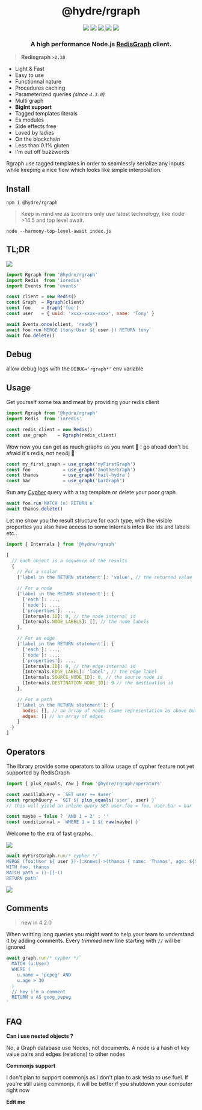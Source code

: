 <h1 align=center>@hydre/rgraph</h1>
<p align=center>
  <img src="https://img.shields.io/github/license/hydreio/rgraph.svg?style=for-the-badge" />
  <img src="https://img.shields.io/codecov/c/github/hydreio/rgraph/edge?logo=codecov&style=for-the-badge"/>
  <a href="https://www.npmjs.com/package/@hydre/rgraph">
    <img src="https://img.shields.io/npm/v/@hydre/rgraph.svg?logo=npm&style=for-the-badge" />
  </a>
  <img src="https://img.shields.io/npm/dw/@hydre/rgraph?logo=npm&style=for-the-badge" />
  <img src="https://img.shields.io/github/workflow/status/hydreio/rgraph/CI?logo=Github&style=for-the-badge" />
</p>

<h3 align=center>A high performance Node.js
  <a href="https://github.com/RedisGraph/RedisGraph" target="_blank">RedisGraph</a>
  client.
</h3>

> **Redisgraph `>2.10`**

- Light & Fast
- Easy to use
- Functionnal nature
- Procedures caching
- Parameterized queries _(since `4.3.0`)_
- Multi graph
- **BigInt support**
- Tagged templates literals
- Es modules
- Side effects free
- Loved by ladies
- On the blockchain
- Less than 0.1% gluten
- I'm out off buzzwords

Rgraph use tagged templates in order to seamlessly serialize any inputs
while keeping a nice flow which looks like simple interpolation.

## Install

```
npm i @hydre/rgraph
```

> Keep in mind we as zoomers only use latest technology, like node >14.5 and top level await.
```
node --harmony-top-level-await index.js
```

## TL;DR

![](https://i.imgur.com/JiG19RH.png)

```js
import Rgraph from '@hydre/rgraph'
import Redis  from 'ioredis'
import Events from 'events'

const client = new Redis()
const Graph  = Rgraph(client)
const foo    = Graph('foo')
const user   = { uuid: 'xxxx-xxxx-xxxx', name: 'Tony' }

await Events.once(client, 'ready')
await foo.run`MERGE (tony:User ${ user }) RETURN tony`
await foo.delete()
```

## Debug

allow debug logs with the `DEBUG='rgraph*'` env variable

## Usage

Get yourself some tea and meat by providing your redis client

```js
import Rgraph from '@hydre/rgraph'
import Redis  from 'ioredis'

const redis_client = new Redis()
const use_graph    = Rgraph(redis_client)
```

Wow now you can get as much graphs as you want 💃 !
go ahead don't be afraid it's redis, not neo4j 🦐

```js
const my_first_graph = use_graph('myFirstGraph')
const foo            = use_graph('anotherGraph')
const thanos         = use_graph('hail-hydra')
const bar            = use_graph('barGraph')
```

Run any [Cypher](https://neo4j.com/docs/cypher-manual/current/) query with a tag template or delete your poor graph
```js
await foo.run`MATCH (n) RETURN n`
await thanos.delete()
```

Let me show you the result structure for each type, with the visible properties
you also have access to some internals infos like ids and labels etc..

```js
import { Internals } from '@hydre/rgraph'

[
  // each object is a sequence of the results
  {
    // For a scalar
    ['label in the RETURN statement']: 'value', // the returned value

    // For a node
    ['label in the RETURN statement']: {
      ['each']: ...,
      ['node']: ...,
      ['properties']: ...,
      [Internals.ID]: 0, // the node internal id
      [Internals.NODE_LABELS]: [], // the node labels
    },

    // For an edge
    ['label in the RETURN statement']: {
      ['each']: ...,
      ['node']: ...,
      ['properties']: ...,
      [Internals.ID]: 0, // the edge internal id
      [Internals.EDGE_LABEL]: 'label', // the edge label
      [Internals.SOURCE_NODE_ID]: 0, // the source node id
      [Internals.DESTINATION_NODE_ID]: 0 // the destination id
    },

    // For a path
    ['label in the RETURN statement']: {
      nodes: [], // an array of nodes (same representation as above but without the return label)
      edges: [] // an array of edges
    }
  }
]
```

## Operators

The library provide some operators to allow usage of cypher feature not yet supported by RedisGraph

```js
import { plus_equals, raw } from '@hydre/rgraph/operators'

const vanillaQuery = `SET user += $user`
const rgraphQuery = `SET ${ plus_equals('user', user) }`
// this will yield an inline query SET user.foo = foo, user.bar = bar

const maybe = false ? 'AND 1 = 2' : ''
const conditionnal = `WHERE 1 = 1 ${ raw(maybe) }`
```

Welcome to the era of fast graphs..

![](https://forthebadge.com/images/badges/certified-snoop-lion.svg)

```js
await myFirstGraph.run/* cypher */`
MERGE (foo:User ${ user })-[:Knows]->(thanos { name: 'Thanos', age: ${5 + 5}, a: ${true}, c: ${51.000000000016} })
WITH foo, thanos
MATCH path = ()-[]-()
RETURN path`
```
![](https://i.imgur.com/oTrFy25.png)

## Comments

> new in 4.2.0

When writting long queries you might want to help your team to understand it
by adding comments. Every _trimmed_ new line starting with `//` will be ignored

```js
await graph.run/* cypher */`
  MATCH (u:User)
  WHERE (
    u.name = 'pepeg' AND
    u.age > 30
  )
  // hey i'm a comment
  RETURN u AS goog_pepeg
`
```

## FAQ

**Can i use nested objects ?**

No, a Graph database use Nodes, not documents. A node is a hash of key value pairs
and edges (relations) to other nodes

**Commonjs support**

I don't plan to support commonjs as i don't plan to ask tesla to use fuel.
If you're still using commonjs, it will be better if you shutdown your computer right now

**Edit me**
